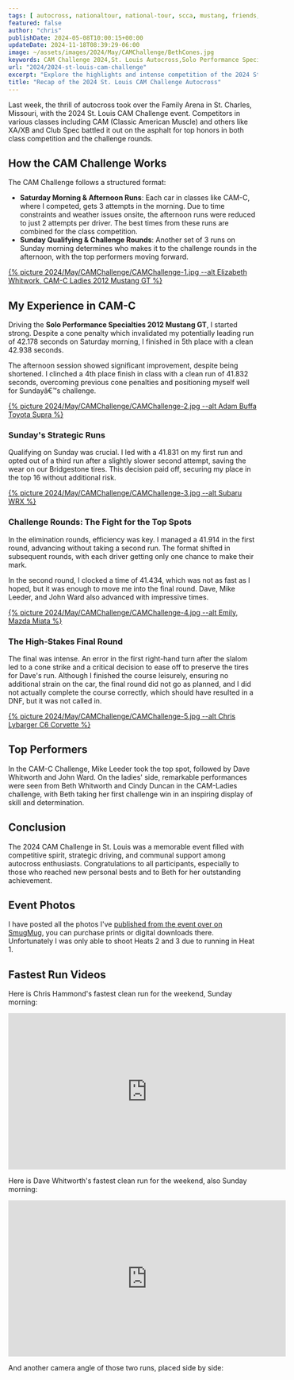 ```yaml
---
tags: [ autocross, nationaltour, national-tour, scca, mustang, friends, st.louis, local, cam ]
featured: false
author: "chris"
publishDate: 2024-05-08T10:00:15+00:00
updateDate: 2024-11-18T08:39:29-06:00
image: ~/assets/images/2024/May/CAMChallenge/BethCones.jpg
keywords: CAM Challenge 2024,St. Louis Autocross,Solo Performance Specialties Mustang GT,Classic American Muscle autocross,CAM-C autocross results,Autocross driving tips,Competitive autocross event,Family Arena autocross,Bridgestone tires in racing,Autocross challenge rounds
url: "2024/2024-st-louis-cam-challenge"
excerpt: "Explore the highlights and intense competition of the 2024 St. Louis CAM Challenge Autocross. Discover who excelled in the CAM classes and more!"
title: "Recap of the 2024 St. Louis CAM Challenge Autocross"
---
```


Last week, the thrill of autocross took over the Family Arena in St. Charles, Missouri, with the 2024 St. Louis CAM Challenge event. Competitors in various classes including CAM (Classic American Muscle) and others like XA/XB and Club Spec battled it out on the asphalt for top honors in both class competition and the challenge rounds.

## How the CAM Challenge Works

The CAM Challenge follows a structured format:

- **Saturday Morning & Afternoon Runs**: Each car in classes like CAM-C, where I competed, gets 3 attempts in the morning. Due to time constraints and weather issues onsite, the afternoon runs were reduced to just 2 attempts per driver. The best times from these runs are combined for the class competition.
- **Sunday Qualifying & Challenge Rounds**: Another set of 3 runs on Sunday morning determines who makes it to the challenge rounds in the afternoon, with the top performers moving forward.

<a href="https://photos.rainbowmarks.com/2024/Autocross/STL-CAM-Challenge">{% picture 2024/May/CAMChallenge/CAMChallenge-1.jpg --alt Elizabeth Whitwork, CAM-C Ladies 2012 Mustang GT %}</a>

## My Experience in CAM-C

Driving the **Solo Performance Specialties 2012 Mustang GT**, I started strong. Despite a cone penalty which invalidated my potentially leading run of 42.178 seconds on Saturday morning, I finished in 5th place with a clean 42.938 seconds.

The afternoon session showed significant improvement, despite being shortened. I clinched a 4th place finish in class with a clean run of 41.832 seconds, overcoming previous cone penalties and positioning myself well for Sundayâ€™s challenge.

<a href="https://photos.rainbowmarks.com/2024/Autocross/STL-CAM-Challenge">{% picture 2024/May/CAMChallenge/CAMChallenge-2.jpg --alt Adam Buffa Toyota Supra %}</a>


### Sunday's Strategic Runs

Qualifying on Sunday was crucial. I led with a 41.831 on my first run and opted out of a third run after a slightly slower second attempt, saving the wear on our Bridgestone tires. This decision paid off, securing my place in the top 16 without additional risk.

<a href="https://photos.rainbowmarks.com/2024/Autocross/STL-CAM-Challenge">{% picture 2024/May/CAMChallenge/CAMChallenge-3.jpg --alt Subaru WRX %}</a>

### Challenge Rounds: The Fight for the Top Spots

In the elimination rounds, efficiency was key. I managed a 41.914 in the first round, advancing without taking a second run. The format shifted in subsequent rounds, with each driver getting only one chance to make their mark. 

In the second round, I clocked a time of 41.434, which was not as fast as I hoped, but it was enough to move me into the final round. Dave, Mike Leeder, and John Ward also advanced with impressive times.

<a href="https://photos.rainbowmarks.com/2024/Autocross/STL-CAM-Challenge">{% picture 2024/May/CAMChallenge/CAMChallenge-4.jpg --alt Emily, Mazda Miata %}</a>

### The High-Stakes Final Round

The final was intense. An error in the first right-hand turn after the slalom led to a cone strike and a critical decision to ease off to preserve the tires for Dave's run. Although I finished the course leisurely, ensuring no additional strain on the car, the final round did not go as planned, and I did not actually complete the course correctly, which should have resulted in a DNF, but it was not called in.

<a href="https://photos.rainbowmarks.com/2024/Autocross/STL-CAM-Challenge">{% picture 2024/May/CAMChallenge/CAMChallenge-5.jpg --alt Chris Lybarger C6 Corvette %}</a>

## Top Performers

In the CAM-C Challenge, Mike Leeder took the top spot, followed by Dave Whitworth and John Ward. On the ladies' side, remarkable performances were seen from Beth Whitworth and Cindy Duncan in the CAM-Ladies challenge, with Beth taking her first challenge win in an inspiring display of skill and determination.

## Conclusion

The 2024 CAM Challenge in St. Louis was a memorable event filled with competitive spirit, strategic driving, and communal support among autocross enthusiasts. Congratulations to all participants, especially to those who reached new personal bests and to Beth for her outstanding achievement.

## Event Photos
I have posted all the photos I've [published from the event over on SmugMug](https://photos.rainbowmarks.com/2024/Autocross/STL-CAM-Challenge), you can purchase prints or digital downloads there. Unfortunately I was only able to shoot Heats 2 and 3 due to running in Heat 1.

## Fastest Run Videos
Here is Chris Hammond's fastest clean run for the weekend, Sunday morning:
<iframe width="560" height="315" src="https://www.youtube.com/embed/IXzWOJWbMtg?si=wIIymISDcee-j8Xu" title="YouTube video player" frameborder="0" allow="accelerometer; autoplay; clipboard-write; encrypted-media; gyroscope; picture-in-picture; web-share" referrerpolicy="strict-origin-when-cross-origin" allowfullscreen></iframe>

Here is Dave Whitworth's fastest clean run for the weekend, also Sunday morning:
<iframe width="560" height="315" src="https://www.youtube.com/embed/O6D6v2-ldEo?si=hePmrggWv9XH153L" title="YouTube video player" frameborder="0" allow="accelerometer; autoplay; clipboard-write; encrypted-media; gyroscope; picture-in-picture; web-share" referrerpolicy="strict-origin-when-cross-origin" allowfullscreen></iframe>

And another camera angle of those two runs, placed side by side:
